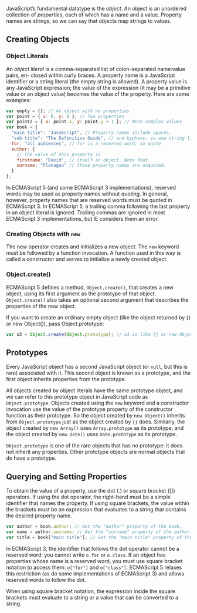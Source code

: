 JavaScript’s fundamental datatype is the _object_. An object is an unordered collection of _properties_, each of which has a name and a value. Property names are strings, so we can say that objects map strings to values.

## Creating Objects

### Object Literals

An _object literal_ is a comma-separated list of colon-separated name:value pairs, en- closed within curly braces. A property name is a JavaScript identifier or a string literal (the empty string is allowed). A property value is any JavaScript expression; the value of the expression (it may be a primitive value or an object value) becomes the value of the property. Here are some examples:

```javascript
var empty = {}; // An object with no properties
var point = { x: 0, y: 0 }; // Two properties
var point2 = { x: point.x, y: point.y + 1 }; // More complex values
var book = {
  "main title": "JavaScript", // Property names include spaces,
  "sub-title": "The Definitive Guide", // and hyphens, so use string literals
  for: "all audiences", // for is a reserved word, so quote
  author: {
    // The value of this property is
    firstname: "David", // itself an object. Note that
    surname: "Flanagan" // these property names are unquoted.
  }
};
```

In ECMAScript 5 (and some ECMAScript 3 implementations), reserved words may be used as property names without quoting. In general, however, property names that are reserved words must be quoted in ECMAScript 3. In ECMAScript 5, a trailing comma following the last property in an object literal is ignored. Trailing commas are ignored in most ECMAScript 3 implementations, but IE considers them an error.

### Creating Objects with `new`

The new operator creates and initializes a new object. The `new` keyword must be followed by a function invocation. A function used in this way is called a constructor and serves to initialize a newly created object.

### Object.create()

ECMAScript 5 defines a method, `Object.create()`, that creates a new object, using its first argument as the prototype of that object. `Object.create()` also takes an optional second argument that describes the properties of the new object.

If you want to create an ordinary empty object (like the object returned by {} or new Object()), pass Object.prototype:

```javascript
var o3 = Object.create(Object.prototype); // o3 is like {} or new Object().
```

## Prototypes

Every JavaScript object has a second JavaScript object (or `null`, but this is rare) associated with it. This second object is known as a prototype, and the first object inherits properties from the prototype.

All objects created by object literals have the same prototype object, and we can refer to this prototype object in JavaScript code as `Object.prototype`. Objects created using the `new` keyword and a constructor invocation use the value of the prototype property of the constructor function as their prototype. So the object created by `new Object()` inherits from `Object.prototype` just as the object created by `{}` does. Similarly, the object created by `new Array()` uses `Array.prototype` as its prototype, and the object created by `new Date()` uses `Date.prototype` as its prototype.

`Object.prototype` is one of the rare objects that has no prototype: it does not inherit any properties. Other prototype objects are normal objects that do have a prototype.

## Querying and Setting Properties

To obtain the value of a property, use the dot (.) or square bracket ([]) operators. If using the dot operator, the right-hand must be a simple identifier that names the property. If using square brackets, the value within the brackets must be an expression that evaluates to a string that contains the desired property name.

```javascript
var author = book.author; // Get the "author" property of the book.
var name = author.surname; // Get the "surname" property of the author.
var title = book["main title"]; // Get the "main title" property of the book.
```

In ECMAScript 3, the identifier that follows the dot operator cannot be a reserved word: you cannot write `o.for` or `o.class`. If an object has properties whose name is a reserved word, you must use square bracket notation to access them: `o["for"]` and `o["class"]`. ECMAScript 5 relaxes this restriction (as do some implementations of ECMAScript 3) and allows reserved words to follow the dot.

When using square bracket notation, the expression inside the square brackets must evaluate to a string or a value that can be converted to a string.
